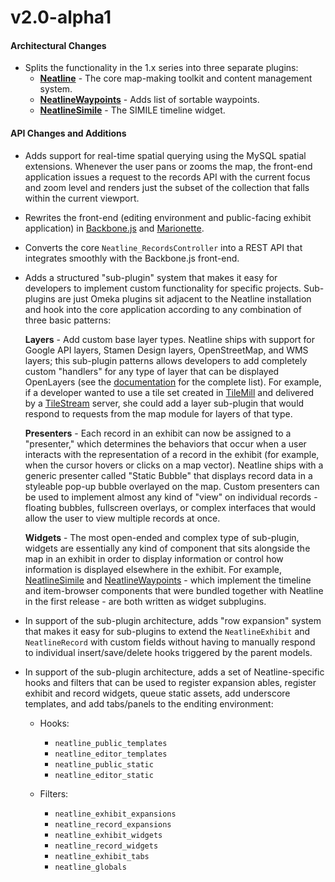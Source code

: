 # v2.0-alpha1

#### Architectural Changes

  * Splits the functionality in the 1.x series into three separate plugins:
    * **[Neatline](https://github.com/scholarslab/Neatline)** - The core map-making toolkit and content management system.
    * **[NeatlineWaypoints](https://github.com/scholarslab/nl-widget-Waypoints)** - Adds list of sortable waypoints.
    * **[NeatlineSimile](https://github.com/scholarslab/nl-widget-Simile)** - The SIMILE timeline widget.

#### API Changes and Additions

  * Adds support for real-time spatial querying using the MySQL spatial extensions. Whenever the user pans or zooms the map, the front-end application issues a request to the records API with the current focus and zoom level and renders just the subset of the collection that falls within the current viewport.

  * Rewrites the front-end (editing environment and public-facing exhibit application) in [Backbone.js](https://github.com/documentcloud/backbone) and [Marionette](https://github.com/marionettejs/backbone.marionette).

  * Converts the core ```Neatline_RecordsController``` into a REST API that integrates smoothly with the Backbone.js front-end.

  * Adds a structured "sub-plugin" system that makes it easy for developers to implement custom functionality for specific projects. Sub-plugins are just Omeka plugins sit adjacent to the Neatline installation and hook into the core application according to any combination of three basic patterns:

    **Layers** - Add custom base layer types. Neatline ships with support for Google API layers, Stamen Design layers, OpenStreetMap, and WMS layers; this sub-plugin patterns allows developers to add completely custom "handlers" for any type of layer that can be displayed OpenLayers (see the [documentation](http://dev.openlayers.org/docs/files/OpenLayers/Layer/WMS-js.html) for the complete list). For example, if a developer wanted to use a tile set created in [TileMill](http://mapbox.com/tilemill/) and delivered by a [TileStream](https://github.com/mapbox/tilestream) server, she could add a layer sub-plugin that would respond to requests from the map module for layers of that type.

    **Presenters** - Each record in an exhibit can now be assigned to a "presenter," which determines the behaviors that occur when a user interacts with the representation of a record in the exhibit (for example, when the cursor hovers or clicks on a map vector). Neatline ships with a generic presenter called "Static Bubble" that displays record data in a styleable pop-up bubble overlayed on the map. Custom presenters can be used to implement almost any kind of "view" on individual records - floating bubbles, fullscreen overlays, or complex interfaces that would allow the user to view multiple records at once.

    **Widgets** - The most open-ended and complex type of sub-plugin, widgets are essentially any kind of component that sits alongside the map in an exhibit in order to display information or control how information is displayed elsewhere in the exhibit. For example, [NeatlineSimile](https://github.com/scholarslab/nl-widget-Simile) and [NeatlineWaypoints](https://github.com/scholarslab/nl-widget-Waypoints) - which implement the timeline and item-browser components that were bundled together with Neatline in the first release - are both written as widget subplugins.

  * In support of the sub-plugin architecture, adds "row expansion" system that makes it easy for sub-plugins to extend the ```NeatlineExhibit``` and ```NeatlineRecord``` with custom fields without having to manually respond to individual insert/save/delete hooks triggered by the parent models.

  * In support of the sub-plugin architecture, adds a set of Neatline-specific hooks and filters that can be used to register expansion ables, register exhibit and record widgets, queue static assets, add underscore templates, and add tabs/panels to the enditing environment:

    * Hooks:
      * ```neatline_public_templates```
      * ```neatline_editor_templates```
      * ```neatline_public_static```
      * ```neatline_editor_static```

    * Filters:
      * ```neatline_exhibit_expansions```
      * ```neatline_record_expansions```
      * ```neatline_exhibit_widgets```
      * ```neatline_record_widgets```
      * ```neatline_exhibit_tabs```
      * ```neatline_globals```
